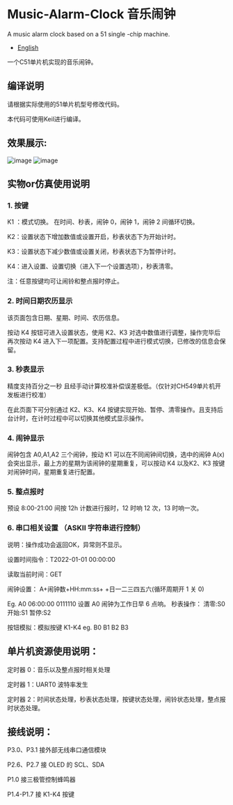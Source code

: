 # Music-Alarm-Clock 音乐闹钟
A music alarm clock based on a 51 single -chip machine.

- [English](https://github.com/D-Jy-lab/music-alarm-clock-c51/blob/main/README-EN.md)

一个C51单片机实现的音乐闹钟。

## 编译说明

请根据实际使用的51单片机型号修改代码。

本代码可使用Keil进行编译。

## 效果展示:
![image](https://user-images.githubusercontent.com/34548095/227974853-45a47138-2993-46ae-a068-3b32bcb86e06.png)
![image](https://user-images.githubusercontent.com/34548095/227981843-f70dc13d-2453-4348-bebf-3de8b77d7fcd.png)

## 实物or仿真使用说明

### 1.	按键

K1 ：模式切换。 在时间、秒表，闹钟 0，闹钟 1，闹钟 2 间循环切换。

K2：设置状态下增加数值或设置开启，秒表状态下为开始计时。

K3：设置状态下减少数值或设置关闭，秒表状态下为暂停计时。

K4：进入设置、设置切换（进入下一个设置选项），秒表清零。

注：任意按键均可让闹铃和整点报时停止。

### 2.	时间日期农历显示

该页面包含日期、星期、时间、农历信息。

按动 K4 按钮可进入设置状态，使用 K2、K3 对选中数值进行调整，操作完毕后再次按动 K4 进入下一项配置。支持配置过程中进行模式切换，已修改的信息会保留。

### 3.	秒表显示

精度支持百分之一秒 且经手动计算校准补偿误差极低。（仅针对CH549单片机开发板进行校准）

在此页面下可分别通过 K2、K3、K4 按键实现开始、暂停、清零操作。且支持后台计时，在计时过程中可以切换其他模式显示操作。

### 4.	闹钟显示

闹钟包含 A0,A1,A2 三个闹钟，按动 K1 可以在不同闹钟间切换，选中的闹钟 A(x)会突出显示，最上方的星期为该闹钟的星期重复，可以按动 K4 以及K2、K3 按键对闹钟时间，星期重复进行配置。

### 5.	整点报时

预设 8:00-21:00 间按 12h 计数进行报时，12 时响 12 次，13 时响一次。

### 6.	串口相关设置 （ASKII 字符串进行控制）

说明：操作成功会返回OK，异常则不显示。

设置时间指令：T2022-01-01 00:00:00

读取当前时间：GET

闹钟设置： A+闹钟数+HH:mm:ss+ +日一二三四五六(循环周期开 1 关 0)

Eg. A0 06:00:00 0111110      设置 A0 闹钟为工作日早 6 点响。 秒表操作： 清零:S0 开始:S1 暂停:S2 

按钮模拟：模拟按键 K1-K4 eg. B0 B1 B2 B3 

## 单片机资源使用说明：

定时器 0：音乐以及整点报时相关处理 

定时器 1：UART0 波特率发生 

定时器 2：时间状态处理，秒表状态处理，按键状态处理，闹铃状态处理，整点报时状态处理。

## 接线说明：

P3.0、P3.1 接外部无线串口通信模块 

P2.6、P2.7 接 OLED 的 SCL、SDA 

P1.0 接三极管控制蜂鸣器 

P1.4-P1.7 接 K1-K4 按键 
